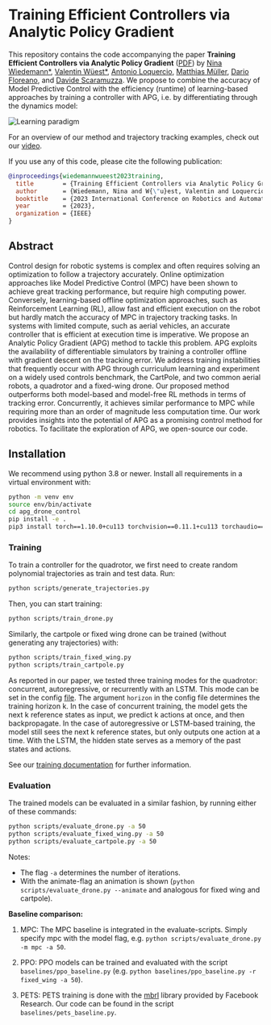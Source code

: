 # Training Efficient Controllers via Analytic Policy Gradient

This repository contains the code accompanying the paper **Training Efficient Controllers via Analytic Policy Gradient** ([PDF](https://arxiv.org/abs/2209.13052)) by [Nina Wiedemann*](https://github.com/NinaWie/), [Valentin Wüest*](https://github.com/vwueest/), [Antonio Loquercio](https://antonilo.github.io/), [Matthias Müller](https://matthias.pw/), [Dario Floreano](https://people.epfl.ch/dario.floreano), and [Davide Scaramuzza](http://rpg.ifi.uzh.ch/people_scaramuzza.html). We propose to combine the accuracy of Model Predictive Control with the efficiency (runtime) of learning-based approaches by training a controller with APG, i.e. by differentiating through the dynamics model:

![Learning paradigm](assets/paradigm.png)

For an overview of our method and trajectory tracking examples, check out our [video](https://arxiv.org/src/2209.13052v1/anc/arxiv_video.mp4).

If you use any of this code, please cite the following publication:

```bibtex
@inproceedings{wiedemannwueest2023training,
  title        = {Training Efficient Controllers via Analytic Policy Gradient},
  author       = {Wiedemann, Nina and W{\"u}est, Valentin and Loquercio, Antonio and M{\"u}ller, Matthias and Floreano, Dario and Scaramuzza, Davide},
  booktitle    = {2023 International Conference on Robotics and Automation (ICRA)},
  year         = {2023},
  organization = {IEEE}
}
```

## Abstract

Control design for robotic systems is complex and often requires solving an optimization to follow a trajectory accurately. Online optimization approaches like Model Predictive Control (MPC) have been shown to achieve great tracking performance, but require high computing power. Conversely, learning-based offline optimization approaches, such as Reinforcement Learning (RL), allow fast and efficient execution on the robot but hardly match the accuracy of MPC in trajectory tracking tasks. In systems with limited compute, such as aerial vehicles, an accurate controller that is efficient at execution time is imperative. We propose an Analytic Policy Gradient (APG) method to tackle this problem. APG exploits the availability of differentiable simulators by training a controller offline with gradient descent on the tracking error. We address training instabilities that frequently occur with APG through curriculum learning and experiment on a widely used controls benchmark, the CartPole, and two common aerial robots, a quadrotor and a fixed-wing drone. Our proposed method outperforms both model-based and model-free RL methods in terms of tracking error. Concurrently, it achieves similar performance to MPC while requiring more than an order of magnitude less computation time. Our work provides insights into the potential of APG as a promising control method for robotics. To facilitate the exploration of APG, we open-source our code.

## Installation

We recommend using python 3.8 or newer. Install all requirements in a virtual environment with:

``` bash
python -m venv env
source env/bin/activate
cd apg_drone_control
pip install -e .
pip3 install torch==1.10.0+cu113 torchvision==0.11.1+cu113 torchaudio==0.10.0+cu113 -f https://download.pytorch.org/whl/cu113/torch_stable.html
```

### Training

To train a controller for the quadrotor, we first need to create random polynomial trajectories as train and test data. Run:

``` bash
python scripts/generate_trajectories.py
```

Then, you can start training:

``` bash
python scripts/train_drone.py
```

Similarly, the cartpole or fixed wing drone can be trained (without generating any trajectories) with:

``` bash
python scripts/train_fixed_wing.py
python scripts/train_cartpole.py
```

As reported in our paper, we tested three training modes for the quadrotor: concurrent, autoregressive, or recurrently with an LSTM. This mode can be set in the config [file](configs/quad_config.json). The argument `horizon` in the config file determines the training horizon k. In the case of concurrent training, the model gets the next k reference states as input, we predict k actions at once, and then backpropagate. In the case of autoregressive or LSTM-based training, the model still sees the next k reference states, but only outputs one action at a time. With the LSTM, the hidden state serves as a memory of the past states and actions.

See our [training documentation](training_details.pdf) for further information.

### Evaluation

The trained models can be evaluated in a similar fashion, by running either of these commands:

``` bash
python scripts/evaluate_drone.py -a 50
python scripts/evaluate_fixed_wing.py -a 50
python scripts/evaluate_cartpole.py -a 50
```

Notes:

* The flag `-a` determines the number of iterations.
* With the animate-flag an animation is shown (`python scripts/evaluate_drone.py --animate` and analogous for fixed wing and cartpole).

**Baseline comparison:**

1) MPC:
The MPC baseline is integrated in the evaluate-scripts. Simply specify mpc with the model flag, e.g. `python scripts/evaluate_drone.py -m mpc -a 50`.

2) PPO:
PPO models can be trained and evaluated with the script `baselines/ppo_baseline.py` (e.g. `python baselines/ppo_baseline.py -r fixed_wing -a 50`).

3) PETS:
PETS training is done with the [mbrl](https://github.com/facebookresearch/mbrl-lib) library provided by Facebook Research. Our code can be found in the script `baselines/pets_baseline.py`.
